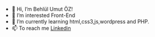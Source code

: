 - 👋 Hi, I’m Behlül Umut ÖZ!
- 👀 I’m interested Front-End
- 🌱 I’m currently learning html,css3,js,wordpress and PHP.
- 📫 To reach me [Linkedin](https://www.linkedin.com/in/behl%C3%BCl-umut-%C3%B6z-12bb61176/) 

<!---
behllumt/behllumt is a ✨ special ✨ repository because its `README.md` (this file) appears on your GitHub profile.
You can click the Preview link to take a look at your changes.
--->
